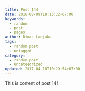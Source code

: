 ```yaml
---
title: Post 144
date: 2018-08-09T18:15:22+07:00
keywords:
  - random
  - post
  - pages
author: Dimas Lanjaka
tags:
  - random post
  - untagged
category:
  - random post
  - uncategorized
updated: 2017-04-18T10:29:54+07:00
---
```

This is content of post 144